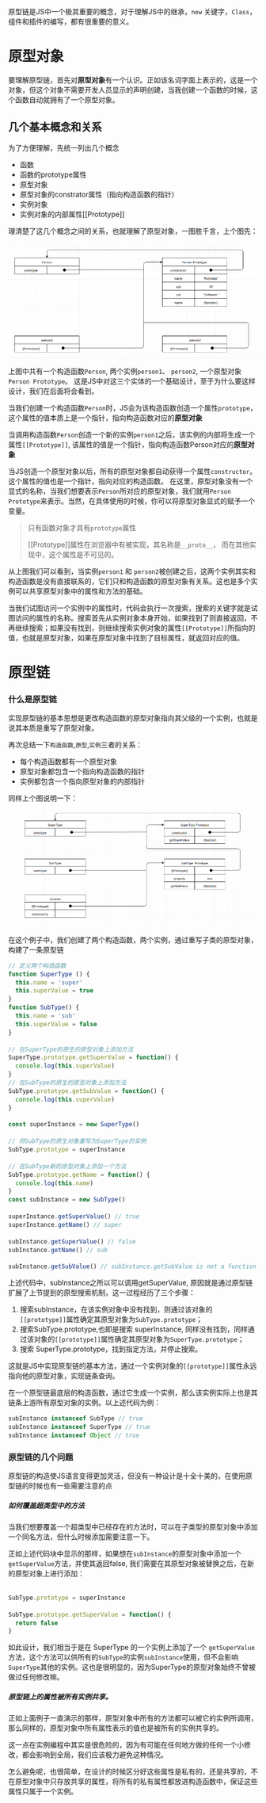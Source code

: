 原型链是JS中一个极其重要的概念，对于理解JS中的继承，`new` 关键字，`Class`，组件和插件的编写，都有很重要的意义。

# 原型对象

要理解原型链，首先对**原型对象**有一个认识。正如该名词字面上表示的，这是一个对象，但这个对象不需要开发人员显示的声明创建，当我创建一个函数的时候，这个函数自动就拥有了一个原型对象。

## 几个基本概念和关系
为了方便理解，先统一列出几个概念

- 函数
- 函数的prototype属性
- 原型对象
- 原型对象的constrator属性（指向构造函数的指针）
- 实例对象
- 实例对象的内部属性[[Prototype]]

理清楚了这几个概念之间的关系，也就理解了原型对象，一图胜千言，上个图先：

![](./原型对象关系图.png)

上图中共有一个构造函数`Person`, 两个实例`person1`、 `person2`, 一个原型对象`Person Prototype`。 这是JS中对这三个实体的一个基础设计，至于为什么要这样设计，我们在后面将会看到。

当我们创建一个构造函数`Person`时，JS会为该构造函数创造一个属性`prototype`， 这个属性的值本质上是一个指针，指向构造函数对应的**原型对象**

当调用构造函数`Person`创造一个新的实例`person1`之后，该实例的内部将生成一个属性`[[Prototype]]`, 该属性的值是一个指针，指向构造函数Person对应的**原型对象**

当JS创造一个原型对象以后，所有的原型对象都自动获得一个属性`constructor`。这个属性的值也是一个指针，指向对应的构造函数。 在这里，原型对象没有一个显式的名称，当我们想要表示`Person`所对应的原型对象，我们就用`Person Prototype`来表示。当然，在具体使用的时候，你可以将原型对象显式的赋予一个变量。

> 只有函数对象才具有`prototype`属性
> 
> [[Prototype]]属性在浏览器中有被实现，其名称是`__proto__`， 而在其他实现中，这个属性是不可见的。

从上图我们可以看到，当实例`person1` 和 `person2`被创建之后，这两个实例其实和构造函数是没有直接联系的，它们只和构造函数的原型对象有关系。这也是多个实例可以共享原型对象中的属性和方法的基础。

当我们试图访问一个实例中的属性时，代码会执行一次搜索，搜索的关键字就是试图访问的属性的名称。搜索首先从实例对象本身开始，如果找到了则直接返回，不再继续搜索；如果没有找到，则继续搜索实例对象的属性`[[Prototype]]`所指向的值，也就是原型对象，如果在原型对象中找到了目标属性，就返回对应的值。


# 原型链


### 什么是原型链
实现原型链的基本思想是更改构造函数的原型对象指向其父级的一个实例，也就是说其本质是重写了原型对象。

再次总结一下`构造函数`,`原型`,`实例`三者的关系：
- 每个构造函数都有一个原型对象
- 原型对象都包含一个指向构造函数的指针
- 实例都包含一个指向原型对象的内部指针

同样上个图说明一下：
![原型链](./原型链.png)

在这个例子中，我们创建了两个构造函数，两个实例，通过重写子类的原型对象，构建了一条原型链

```javascript
// 定义两个构造函数
function SuperType () {
  this.name = 'super'
  this.superValue = true
}
function SubType() {
  this.name = 'sub'
  this.superValue = false
}

// 在SuperType的原生的原型对象上添加方法
SuperType.prototype.getSuperValue = function() {
  console.log(this.superValue)
}
// 在SubType的原生的原型对象上添加方法
SubType.prototype.getSubValue = function() {
  console.log(this.superValue)
}

const superInstance = new SuperType()

// 将SubType的原生对象重写为SuperType的实例
SubType.prototype = superInstance

// 在SubType新的原型对象上添加一个方法
SubType.prototype.getName = function() {
  console.log(this.name)
}
const subInstance = new SubType()

superInstance.getSuperValue() // true
superInstance.getName() // super

subInstance.getSuperValue() // false
subInstance.getName() // sub

subInstance.getSubValue() // subInstance.getSubValue is not a function

```

上述代码中，subInstance之所以可以调用getSuperValue, 原因就是通过原型链扩展了上节提到的原型搜索机制，这一过程经历了三个步骤：

1. 搜索subInstance，在该实例对象中没有找到，则通过该对象的`[[prototype]]`属性确定其原型对象为`SubType.prototype`；
2. 搜索SubType.prototype,也即是搜索 superInstance, 同样没有找到，同样通过该对象的`[[prototype]]`属性确定其原型对象为`SuperType.prototype`；
3. 搜索 SuperType.prototype，找到指定方法，并停止搜索。

这就是JS中实现原型链的基本方法，通过一个实例对象的`[[prototype]]`属性永远指向他的原型对象，实现链条查询。

在一个原型链最底层的构造函数，通过它生成一个实例，那么该实例实际上也是其链条上游所有原型对象的实例。以上述代码为例：

```javascript
subInstance instanceof SubType // true
subInstance instanceof SuperType // true
subInstance instanceof Object // true
```

### 原型链的几个问题

原型链的构造使JS语言变得更加灵活，但没有一种设计是十全十美的，在使用原型链的时候也有一些需要注意的点

##### 如何覆盖超类型中的方法

当我们想要覆盖一个超类型中已经存在的方法时，可以在子类型的原型对象中添加一个同名方法，但什么时候添加需要注意一下。

正如上述代码块中显示的那样，如果想在`subInstance`的原型对象中添加一个`getSuperValue`方法，并使其返回false, 我们需要在其原型对象被替换之后，在新的原型对象上进行添加：

```javascript

SubType.prototype = superInstance

SubType.prototype.getSuperValue = function() {
  return false
}

```
如此设计，我们相当于是在 SuperType 的一个实例上添加了一个 `getSuperValue` 方法，这个方法可以供所有的`SubType`的实例`subInstance`使用，但不会影响 `SuperType`其他的实例。这也是很明显的，因为SuperType的原型对象始终不曾被做过任何修改嘛。

##### 原型链上的属性被所有实例共享。

正如上面例子一直演示的那样，原型对象中所有的方法都可以被它的实例所调用，那么同样的，原型对象中所有属性表示的值也是被所有的实例共享的。

这一点在实例编程中其实是很危险的，因为有可能在任何地方做的任何一个小修改，都会影响到全局，我们应该极力避免这种情况。

怎么避免呢，也很简单，在设计的时候区分好这些属性是私有的，还是共享的，不在原型对象中只存放共享的属性，将所有的私有属性都放进构造函数中，保证这些属性只属于一个实例。 












